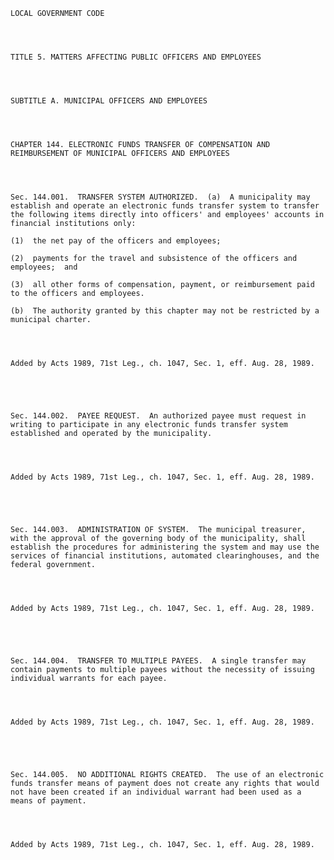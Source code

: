 ﻿
    
    
    	
    					
    
    
    LOCAL GOVERNMENT CODE
    
      
    
    
    TITLE 5. MATTERS AFFECTING PUBLIC OFFICERS AND EMPLOYEES
    
      
    
    
    SUBTITLE A. MUNICIPAL OFFICERS AND EMPLOYEES
    
      
    
    
    CHAPTER 144. ELECTRONIC FUNDS TRANSFER OF COMPENSATION AND REIMBURSEMENT OF MUNICIPAL OFFICERS AND EMPLOYEES
    
      
    
    
    Sec. 144.001.  TRANSFER SYSTEM AUTHORIZED.  (a)  A municipality may establish and operate an electronic funds transfer system to transfer the following items directly into officers' and employees' accounts in financial institutions only:
    
    (1)  the net pay of the officers and employees;
    
    (2)  payments for the travel and subsistence of the officers and employees;  and
    
    (3)  all other forms of compensation, payment, or reimbursement paid to the officers and employees.
    
    (b)  The authority granted by this chapter may not be restricted by a municipal charter.
    
    
    
    
    Added by Acts 1989, 71st Leg., ch. 1047, Sec. 1, eff. Aug. 28, 1989.
    
    
    
    
    
    Sec. 144.002.  PAYEE REQUEST.  An authorized payee must request in writing to participate in any electronic funds transfer system established and operated by the municipality.
    
    
    
    
    Added by Acts 1989, 71st Leg., ch. 1047, Sec. 1, eff. Aug. 28, 1989.
    
    
    
    
    
    Sec. 144.003.  ADMINISTRATION OF SYSTEM.  The municipal treasurer, with the approval of the governing body of the municipality, shall establish the procedures for administering the system and may use the services of financial institutions, automated clearinghouses, and the federal government.
    
    
    
    
    Added by Acts 1989, 71st Leg., ch. 1047, Sec. 1, eff. Aug. 28, 1989.
    
    
    
    
    
    Sec. 144.004.  TRANSFER TO MULTIPLE PAYEES.  A single transfer may contain payments to multiple payees without the necessity of issuing individual warrants for each payee.
    
    
    
    
    Added by Acts 1989, 71st Leg., ch. 1047, Sec. 1, eff. Aug. 28, 1989.
    
    
    
    
    
    Sec. 144.005.  NO ADDITIONAL RIGHTS CREATED.  The use of an electronic funds transfer means of payment does not create any rights that would not have been created if an individual warrant had been used as a means of payment.
    
    
    
    
    Added by Acts 1989, 71st Leg., ch. 1047, Sec. 1, eff. Aug. 28, 1989.
    
    
    
    
    				
